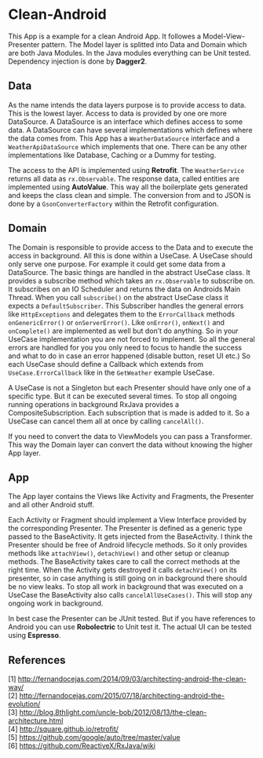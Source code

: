 # Clean-Android
This App is a example for a clean Android App. It followes a Model-View-Presenter pattern. The Model layer is splitted into Data and Domain which are both Java Modules. In the Java modules everything can be Unit tested. Dependency injection is done by **Dagger2**.

## Data
As the name intends the data layers purpose is to provide access to data. This is the lowest layer. Access to data is provided by one ore more DataSource. A DataSource is an interface which defines access to some data. A DataSource can have several implementations which defines where the data comes from. This App has a `WeatherDataSource` interface and a `WeatherApiDataSource` which implements that one. There can be any other implementations like Database, Caching or a Dummy for testing. 

The access to the API is implemented using **Retrofit**. The `WeatherService` returns all data as `rx.Observable`. The response data, called entities are implemented using **AutoValue**. This way all the boilerplate gets generated and keeps the class clean and simple. The conversion from and to JSON is done by a `GsonConverterFactory` within the Retrofit configuration.

## Domain
The Domain is responsible to provide access to the Data and to execute the access in background. All this is done within a UseCase. A UseCase should only serve one purpose. For example it could get some data from a DataSource. The basic things are handled in the abstract UseCase class. It provides a subscribe method which takes an `rx.Observable` to subscribe on. It subscribes on an IO Scheduler and returns  the data on Androids Main Thread. When you call `subscribe()` on the abstract UseCase class it expects a `DefaultSubscriber`. This Subscriber handles the general errors like `HttpExceptions` and delegates them to the `ErrorCallback` methods `onGenericError()` or `onServerError()`. Like `onError()`, `onNext()` and `onComplete()` are implemented as well but don’t do anything. So in your UseCase implementation you are not forced to implement. So all the general errors are handled for you you only need to focus to handle the success and what to do in case an error happened (disable button, reset UI etc.) So each UseCase should define a Callback which extends from `UseCase.ErrorCallback` like in the `GetWeather` example UseCase. 

A UseCase is not a Singleton but each Presenter should have only one of a specific type. But it can be executed several times. To stop all ongoing running operations in background RxJava provides a CompositeSubscription. Each subscription that is made is added to it. So a UseCase can cancel them all at once by calling `cancelAll()`.

If you need to convert the data to ViewModels you can pass a Transformer. This way the Domain layer can convert the data without knowing the higher App layer.

## App
The App layer contains the Views like Activity and Fragments, the Presenter and all other Android stuff. 

Each Activity or Fragment should implement a View Interface provided by the corresponding Presenter. The Presenter is defined as a generic type passed to the BaseActivity. It gets injected from the BaseActivity. I think the Presenter should be free of Android lifecycle methods. So it only provides methods like `attachView()`, `detachView()` and other setup or cleanup methods. The BaseActivity takes care to call the correct methods at the right time. When the Activity gets destroyed it calls `detachView()` on its presenter, so in case anything is still going on in background there should be no view leaks. To stop all work in background that was executed on a UseCase the BaseActivity also calls `cancelAllUseCases()`. This will stop any ongoing work in background. 

In best case the Presenter can be JUnit tested. But if you have references to Android you can use **Robolectric** to Unit test it. The actual UI can be tested using **Espresso**.

## References
[1] http://fernandocejas.com/2014/09/03/architecting-android-the-clean-way/<br />
[2] http://fernandocejas.com/2015/07/18/architecting-android-the-evolution/<br />
[3] http://blog.8thlight.com/uncle-bob/2012/08/13/the-clean-architecture.html<br />
[4] http://square.github.io/retrofit/<br />
[5] https://github.com/google/auto/tree/master/value<br />
[6] https://github.com/ReactiveX/RxJava/wiki<br />
